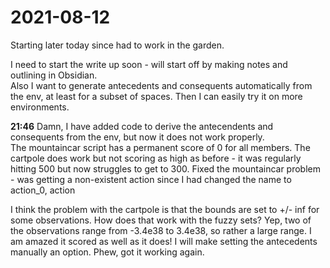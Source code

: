# 2021-08-12
Starting later today since had to work in the garden.

I need to start the write up soon - will start off by making notes and outlining in Obsidian.  
Also I want to generate antecedents and consequents automatically from the env, at least for a subset of spaces.  Then I can easily try it on more environments.  

**21:46** Damn, I have added code to derive the antecendents and consequents from the env, but now it does not work properly.  
The mountaincar script has a permanent score of 0 for all members.  The cartpole does work but not scoring as high as before - it was regularly hitting 500 but now struggles to get to 300.
Fixed the mountaincar problem - was getting a non-existent action since I had changed the name to action_0, action

I think the problem with the cartpole is that the bounds are set to +/- inf for some observations.   How does that work with the fuzzy sets?
Yep, two of the observations range from -3.4e38 to 3.4e38, so rather a large range.  I am amazed it scored as well as it does!
I will make setting the antecedents manually an option.
Phew, got it working again.

